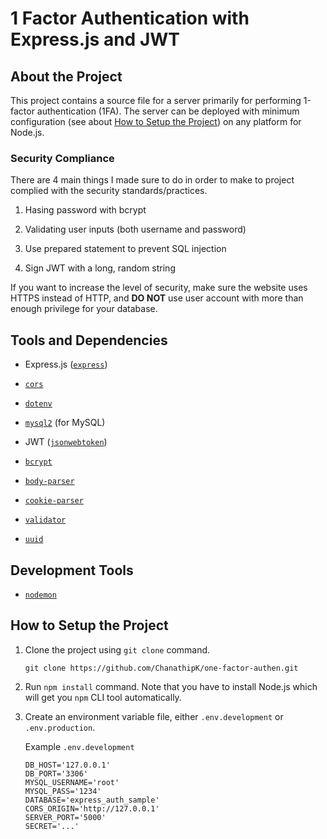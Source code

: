 # 1 Factor Authentication with Express.js and JWT

## About the Project

This project contains a source file for a server primarily for performing 1-factor authentication (1FA). The server can be deployed with minimum configuration (see about [How to Setup the Project](#how-to-setup-the-project)) on any platform for Node.js.

### Security Compliance

There are 4 main things I made sure to do in order to make to project complied with the security standards/practices.

1. Hasing password with bcrypt

2. Validating user inputs (both username and password)

3. Use prepared statement to prevent SQL injection

4. Sign JWT with a long, random string

If you want to increase the level of security, make sure the website uses HTTPS instead of HTTP, and **DO NOT** use user account with more than enough privilege for your database. 

## Tools and Dependencies

- Express.js ([`express`](https://www.npmjs.com/package/express))

- [`cors`](https://www.npmjs.com/package/cors)

- [`dotenv`](https://www.npmjs.com/package/dotenv)

- [`mysql2`](https://www.npmjs.com/package/mysql2) (for MySQL)

- JWT ([`jsonwebtoken`](https://www.npmjs.com/package/jsonwebtoken))

- [`bcrypt`](https://www.npmjs.com/package/bcrypt)

- [`body-parser`](https://www.npmjs.com/package/body-parser)

- [`cookie-parser`](https://www.npmjs.com/package/cookie-parser)

- [`validator`](https://www.npmjs.com/package/validator)

- [`uuid`](https://www.npmjs.com/package/uuid)

## Development Tools

- [`nodemon`](https://www.npmjs.com/package/nodemon)

## How to Setup the Project

1. Clone the project using `git clone` command.

    ```git
    git clone https://github.com/ChanathipK/one-factor-authen.git
    ```

2. Run `npm install` command. Note that you have to install Node.js which will get you `npm` CLI tool automatically.

3. Create an environment variable file, either `.env.development` or `.env.production`.

    Example `.env.development`
    
    ```
    DB_HOST='127.0.0.1'
    DB_PORT='3306'
    MYSQL_USERNAME='root'
    MYSQL_PASS='1234'
    DATABASE='express_auth_sample'
    CORS_ORIGIN='http://127.0.0.1'
    SERVER_PORT='5000'
    SECRET='...'
    ```